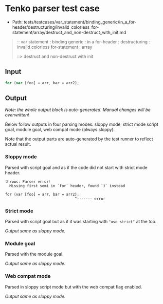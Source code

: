 # Tenko parser test case

- Path: tests/testcases/var_statement/binding_generic/in_a_for-header/destructuring/invalid_colorless_for-statement/array/destruct_and_non-destruct_with_init.md

> :: var statement : binding generic : in a for-header : destructuring : invalid colorless for-statement : array
>
> ::> destruct and non-destruct with init

## Input

`````js
for (var [foo] = arr, bar = arr2);
`````

## Output

_Note: the whole output block is auto-generated. Manual changes will be overwritten!_

Below follow outputs in four parsing modes: sloppy mode, strict mode script goal, module goal, web compat mode (always sloppy).

Note that the output parts are auto-generated by the test runner to reflect actual result.

### Sloppy mode

Parsed with script goal and as if the code did not start with strict mode header.

`````
throws: Parser error!
  Missing first semi in `for` header, found `)` instead

for (var [foo] = arr, bar = arr2);
                                ^------- error
`````

### Strict mode

Parsed with script goal but as if it was starting with `"use strict"` at the top.

_Output same as sloppy mode._

### Module goal

Parsed with the module goal.

_Output same as sloppy mode._

### Web compat mode

Parsed in sloppy script mode but with the web compat flag enabled.

_Output same as sloppy mode._
